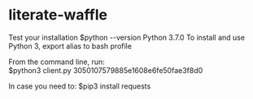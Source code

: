 # literate-waffle


Test your installation
$python --version
Python 3.7.0
To install and use Python 3, export alias to bash profile 

From the command line, run:  
$python3 client.py 3050107579885e1608e6fe50fae3f8d0

In case you need to: 
$pip3 install requests

